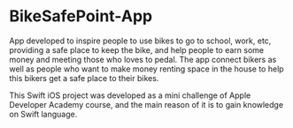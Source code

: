 # BikeSafePoint-App
App developed to inspire people to use bikes to go to school, work, etc, providing a safe place to keep the bike, and help people to earn some money and meeting those who loves to pedal. The app connect bikers as well as people who want to make money renting space in the house to help this bikers get a safe place to their bikes.  

This Swift iOS project was developed as a mini challenge of Apple Developer Academy course, and the main reason of it is to gain knowledge on Swift language. 


